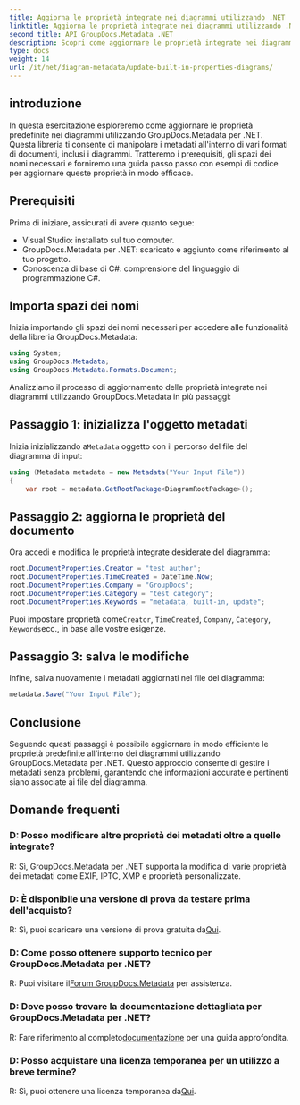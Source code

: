 ```yaml
---
title: Aggiorna le proprietà integrate nei diagrammi utilizzando .NET
linktitle: Aggiorna le proprietà integrate nei diagrammi utilizzando .NET
second_title: API GroupDocs.Metadata .NET
description: Scopri come aggiornare le proprietà integrate nei diagrammi utilizzando GroupDocs.Metadata per .NET. Modifica facilmente i metadati con esempi di codice.
type: docs
weight: 14
url: /it/net/diagram-metadata/update-built-in-properties-diagrams/
---
```

## introduzione
In questa esercitazione esploreremo come aggiornare le proprietà predefinite nei diagrammi utilizzando GroupDocs.Metadata per .NET. Questa libreria ti consente di manipolare i metadati all'interno di vari formati di documenti, inclusi i diagrammi. Tratteremo i prerequisiti, gli spazi dei nomi necessari e forniremo una guida passo passo con esempi di codice per aggiornare queste proprietà in modo efficace.

## Prerequisiti

Prima di iniziare, assicurati di avere quanto segue:

- Visual Studio: installato sul tuo computer.
- GroupDocs.Metadata per .NET: scaricato e aggiunto come riferimento al tuo progetto.
- Conoscenza di base di C#: comprensione del linguaggio di programmazione C#.

## Importa spazi dei nomi

Inizia importando gli spazi dei nomi necessari per accedere alle funzionalità della libreria GroupDocs.Metadata:

```csharp
using System;
using GroupDocs.Metadata;
using GroupDocs.Metadata.Formats.Document;
```

Analizziamo il processo di aggiornamento delle proprietà integrate nei diagrammi utilizzando GroupDocs.Metadata in più passaggi:

## Passaggio 1: inizializza l'oggetto metadati

 Inizia inizializzando a`Metadata` oggetto con il percorso del file del diagramma di input:

```csharp
using (Metadata metadata = new Metadata("Your Input File"))
{
    var root = metadata.GetRootPackage<DiagramRootPackage>();
```

## Passaggio 2: aggiorna le proprietà del documento

Ora accedi e modifica le proprietà integrate desiderate del diagramma:

```csharp
root.DocumentProperties.Creator = "test author";
root.DocumentProperties.TimeCreated = DateTime.Now;
root.DocumentProperties.Company = "GroupDocs";
root.DocumentProperties.Category = "test category";
root.DocumentProperties.Keywords = "metadata, built-in, update";
```

 Puoi impostare proprietà come`Creator`, `TimeCreated`, `Company`, `Category`, `Keywords`ecc., in base alle vostre esigenze.

## Passaggio 3: salva le modifiche

Infine, salva nuovamente i metadati aggiornati nel file del diagramma:

```csharp
metadata.Save("Your Input File");
```

## Conclusione

Seguendo questi passaggi è possibile aggiornare in modo efficiente le proprietà predefinite all'interno dei diagrammi utilizzando GroupDocs.Metadata per .NET. Questo approccio consente di gestire i metadati senza problemi, garantendo che informazioni accurate e pertinenti siano associate ai file del diagramma.


## Domande frequenti

### D: Posso modificare altre proprietà dei metadati oltre a quelle integrate?
R: Sì, GroupDocs.Metadata per .NET supporta la modifica di varie proprietà dei metadati come EXIF, IPTC, XMP e proprietà personalizzate.

### D: È disponibile una versione di prova da testare prima dell'acquisto?
 R: Sì, puoi scaricare una versione di prova gratuita da[Qui](https://releases.groupdocs.com/).

### D: Come posso ottenere supporto tecnico per GroupDocs.Metadata per .NET?
 R: Puoi visitare il[Forum GroupDocs.Metadata](https://forum.groupdocs.com/c/metadata/14) per assistenza.

### D: Dove posso trovare la documentazione dettagliata per GroupDocs.Metadata per .NET?
 R: Fare riferimento al completo[documentazione](https://reference.groupdocs.com/metadata/net/) per una guida approfondita.

### D: Posso acquistare una licenza temporanea per un utilizzo a breve termine?
 R: Sì, puoi ottenere una licenza temporanea da[Qui](https://purchase.groupdocs.com/temporary-license/).